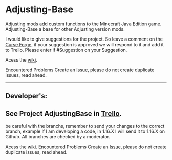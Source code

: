 # Adjusting-Base
Adjusting mods add custom functions to the Minecraft Java Edition game. Adjusting-Base a base for other Adjusting version mods.

I would like to give suggestions for the project. So leave a comment on the [Curse Forge](https://www.curseforge.com/minecraft/mc-mods/adjusting-base), if your suggestion is approved we will 
respond to it and add it to Trello.
Please enter if #Suggestion on your Suggestion.

Acess the [wiki](https://github.com/FelipeAlafy/Adjusting-Base/wiki).

Encountered Problems Create an [Issue](https://github.com/FelipeAlafy/Adjusting-Base/issues), please do not create duplicate issues, read ahead.

---

## Developer's:
See Project AdjustingBase in [Trello](https://trello.com/b/1JJeC6mb/adjustingbase).
---
be careful with the branchs, remember to send your changes to the correct branch, example 
if I am developing a code, in 1.16.X I will send it to 1.16.X on Github.
All branches are checked by a moderator.

Acess the [wiki](https://github.com/FelipeAlafy/Adjusting-Base/wiki).
Encountered Problems Create an [Issue](https://github.com/FelipeAlafy/Adjusting-Base/issues), please do not create duplicate issues, read ahead.

